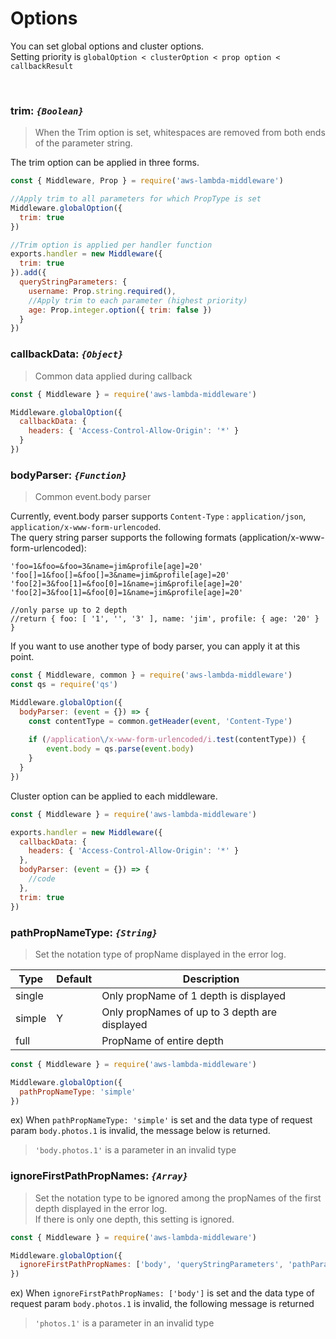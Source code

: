 # Options

You can set global options and cluster options.   
Setting priority is `globalOption < clusterOption < prop option < callbackResult`   

&nbsp;

### trim: *`{Boolean}`*	
> When the Trim option is set, whitespaces are removed from both ends of the parameter string.   

The trim option can be applied in three forms.
```js
const { Middleware, Prop } = require('aws-lambda-middleware')

//Apply trim to all parameters for which PropType is set
Middleware.globalOption({
  trim: true
})

//Trim option is applied per handler function
exports.handler = new Middleware({
  trim: true
}).add({
  queryStringParameters: {
    username: Prop.string.required(),
    //Apply trim to each parameter (highest priority)
    age: Prop.integer.option({ trim: false })
  }
})
```


### callbackData: *`{Object}`*	
> Common data applied during callback

```js
const { Middleware } = require('aws-lambda-middleware')

Middleware.globalOption({
  callbackData: {
    headers: { 'Access-Control-Allow-Origin': '*' }
  }
})
```


### bodyParser: *`{Function}`*	
> Common event.body parser   

Currently, event.body parser supports `Content-Type` : `application/json`, `application/x-www-form-urlencoded`.    
The query string parser supports the following formats (application/x-www-form-urlencoded):
```
'foo=1&foo=&foo=3&name=jim&profile[age]=20'
'foo[]=1&foo[]=&foo[]=3&name=jim&profile[age]=20'
'foo[2]=3&foo[1]=&foo[0]=1&name=jim&profile[age]=20'
'foo[2]=3&foo[1]=&foo[0]=1&name=jim&profile[age]=20'

//only parse up to 2 depth
//return { foo: [ '1', '', '3' ], name: 'jim', profile: { age: '20' } }
```  
If you want to use another type of body parser, you can apply it at this point.

```js
const { Middleware, common } = require('aws-lambda-middleware')
const qs = require('qs')

Middleware.globalOption({
  bodyParser: (event = {}) => {
    const contentType = common.getHeader(event, 'Content-Type')
    
    if (/application\/x-www-form-urlencoded/i.test(contentType)) {
        event.body = qs.parse(event.body)
    }
  }
})
```

Cluster option can be applied to each middleware.
```js
const { Middleware } = require('aws-lambda-middleware')

exports.handler = new Middleware({
  callbackData: {
    headers: { 'Access-Control-Allow-Origin': '*' }
  },
  bodyParser: (event = {}) => {
    //code
  },
  trim: true
})
```


### pathPropNameType: *`{String}`*	
> Set the notation type of propName displayed in the error log.   

| Type | Default | Description |
| --- | --- |  --- |
| single |  | Only propName of 1 depth is displayed |
| simple | Y | Only propNames of up to 3 depth are displayed |
| full |  | PropName of entire depth |

```js
const { Middleware } = require('aws-lambda-middleware')

Middleware.globalOption({
  pathPropNameType: 'simple'
})
```

ex) When `pathPropNameType: 'simple'` is set and the data type of request param `body.photos.1` is invalid, the message below is returned.     
> `'body.photos.1'` is a parameter in an invalid type   


### ignoreFirstPathPropNames: *`{Array}`*	
> Set the notation type to be ignored among the propNames of the first depth displayed in the error log.   
> If there is only one depth, this setting is ignored.   

```js
const { Middleware } = require('aws-lambda-middleware')

Middleware.globalOption({
  ignoreFirstPathPropNames: ['body', 'queryStringParameters', 'pathParameters']
})
```

ex) When `ignoreFirstPathPropNames: ['body']` is set and the data type of request param `body.photos.1` is invalid, the following message is returned   
> `'photos.1'` is a parameter in an invalid type   

